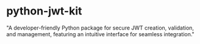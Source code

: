 # python-jwt-kit
"A developer-friendly Python package for secure JWT creation, validation, and management, featuring an intuitive interface for seamless integration."
